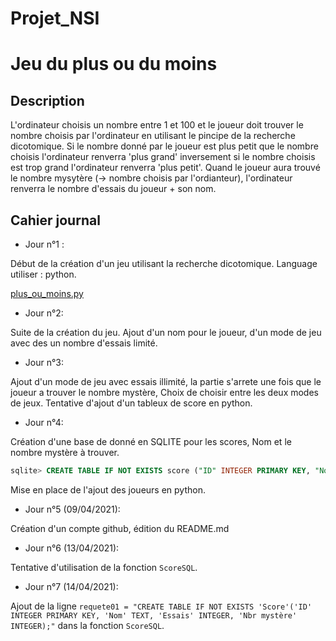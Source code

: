 # Projet_NSI

# Jeu du plus ou du moins

## Description

L'ordinateur choisis un nombre entre 1 et 100 et le joueur doit trouver le nombre choisis par l'ordinateur en utilisant le pincipe de la recherche dicotomique.
Si le nombre donné par le joueur est plus petit que le nombre choisis l'ordinateur renverra 'plus grand' inversement si le nombre choisis est trop grand l'ordinateur renverra 'plus petit'. Quand le joueur aura trouvé le nombre mysytère (-> nombre choisis par l'ordianteur), l'ordinateur renverra le nombre d'essais du joueur + son nom.

## Cahier journal

- Jour n°1 :

Début de la création d'un jeu utilisant la recherche dicotomique.
Language utiliser : python.

[plus_ou_moins.py](plus_ou_moins.py)


- Jour n°2:

Suite de la création du jeu. Ajout d'un nom pour le joueur, d'un mode de jeu avec des un nombre d'essais limité.


- Jour n°3:

Ajout d'un mode de jeu avec essais illimité, la partie s'arrete une fois que le joueur a trouver le nombre mystère, Choix de choisir entre les deux modes de jeux.
Tentative d'ajout d'un tableux de score en python.


- Jour n°4:

Création d'une base de donné en SQLITE pour les scores, Nom et le nombre mystère à trouver.

```sql
sqlite> CREATE TABLE IF NOT EXISTS score ("ID" INTEGER PRIMARY KEY, "Nom" TEXT, "Nbr_essais" INTEGER, "Nbr_mystère" TEXT);
```

Mise en place de l'ajout des joueurs en python.

- Jour n°5 (09/04/2021):

Création d'un compte github, édition du README.md

- Jour n°6 (13/04/2021):

Tentative d'utilisation de la fonction `ScoreSQL`.

- Jour n°7 (14/04/2021):

Ajout de la ligne `requete01 = "CREATE TABLE IF NOT EXISTS 'Score'('ID' INTEGER PRIMARY KEY, 'Nom' TEXT, 'Essais' INTEGER, 'Nbr mystère' INTEGER);"` dans la fonction `ScoreSQL`.

